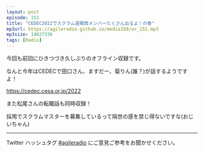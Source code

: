 ```yaml
---
layout: post
episode: 151
title: "CEDEC2022でスクラム道関西メンバーたくさん出るよ！の巻"
mp3url: https://agileradio.github.io/media150/ar_151.mp3
mp3size: 14027336
tags: [Radio]
---
```


今回も前回にひきつづき久しぶりのオフライン収録です。

なんと今年はCEDECで田口さん、ますだー、菊りん(誰？)が話するようですよ！

<https://cedec.cesa.or.jp/2022>

また松尾さんの転職話も同時収録！

採用でスクラムマスターを募集しているって隔世の感を禁じ得ないですな(おじいちゃん)


---

Twitter ハッシュタグ [#agileradio](https://twitter.com/intent/tweet?hashtags=agileradio) にご意見ご参考をお聞かせください。
